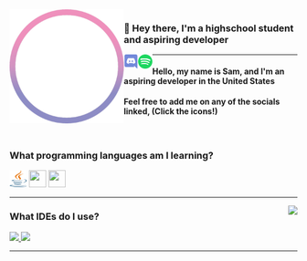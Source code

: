 <!-- Thanks to LlamaLad7 and Koding dev for the inspiration! https://github.com/LlamaLad7/LlamaLad7 https://github.com/KodingDev -->
<img align="left" alt="Avatar" width="200px" src="https://github.com/Scherso/Scherso/blob/main/assets/Salmon.png" />

### 👋 Hey there, I'm a highschool student and aspiring developer 

<a href="https://discordapp.com/users/492816296103378948">
    <img align="left" alt="Discord" width="25px" height="25" src="https://github.com/Scherso/Scherso/blob/main/assets/discord.svg">
</a>

<a href="https://open.spotify.com/user/7xiu2hms0kghfyn9b2iw91dms?si=QyYfNVUVQQ-E89r2sDZXHA">
    <img align="left" alt="Spotify" width="25px" height="25" src="https://github.com/Scherso/Scherso/blob/main/assets/spotify.svg">
</a>

------

#### Hello, my name is Sam, and I'm an aspiring developer in the United States

#### Feel free to add me on any of the socials linked, (Click the icons!)

<br /> 

### What programming languages am I learning?

<a href="https://www.java.com/en/download/help/whatis_java.html"><img width="30" height="30" src="https://github.com/Scherso/Scherso/blob/main/assets/java-seeklogo.com.svg" /></a>
<a href="https://www.gnu.org/software/bash/"><img width="30" height="30" src="https://upload.wikimedia.org/wikipedia/commons/4/4b/Bash_Logo_Colored.svg" /></a> 
<a href="https://javascript.com/"><img width="30" height="30" src="https://upload.wikimedia.org/wikipedia/commons/6/6a/JavaScript-logo.png" /></a>

----

<a href="https://github.com/Scherso/Scherso">
    <img align="right" src="https://github-readme-stats.vercel.app/api?username=Scherso&&show_icons=true&title_color=fff&icon_color=a3a3a3&text_color=9f9f9f&bg_color=151515">
</a>

### What IDEs do I use?

<a href="https://www.jetbrains.com/idea/"><img height="30" src="https://resources.jetbrains.com/storage/products/company/brand/logos/IntelliJ_IDEA_icon.svg">  <a href="https://code.visualstudio.com/"><img height="30" src="https://user-images.githubusercontent.com/674621/71187801-14e60a80-2280-11ea-94c9-e56576f76baf.png">
 
---- 
<!---
Scherso/Scherso is a ✨ special ✨ repository because its `README.md` (this file) appears on your GitHub profile.
You can click the Preview link to take a look at your changes.
--->
